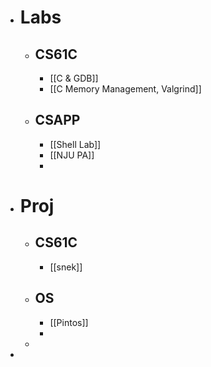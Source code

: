 - # Labs
	- ## CS61C
		- [[C & GDB]]
		- [[C Memory Management, Valgrind]]
	- ## CSAPP
		- [[Shell Lab]]
		- [[NJU PA]]
		-
- # Proj
	- ## CS61C
		- [[snek]]
	- ## OS
		- [[Pintos]]
		-
	-
-